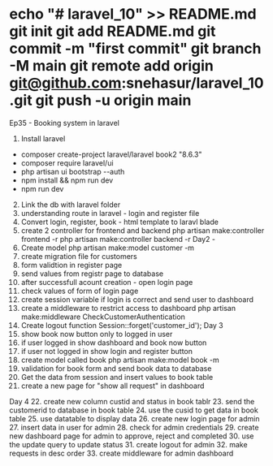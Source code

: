 echo "# laravel_10" >> README.md
git init
git add README.md
git commit -m "first commit"
git branch -M main
git remote add origin git@github.com:snehasur/laravel_10.git
git push -u origin main
============================
Ep35 - Booking system in laravel
1. Install laravel 
 - composer create-project laravel/laravel book2 "8.6.3"
 - composer require laravel/ui 
 - php artisan ui bootstrap --auth
 - npm install && npm run dev
 - npm run dev
2. Link the db with laravel folder
3. understanding route in laravel - login and register file
4. Convert login, register, book - html template to laravl blade
5. create 2 controller for frontend and backend
 php artisan make:controller frontend -r
 php artisan make:controller backend -r
Day2 - 
6. Create model
 php artisan make:model customer -m
7. create migration file for customers
8. form validtion in register page
9. send values from registr page to database
10. after successfull acount creation - open login page
11. check values of form of login page
12. create session variable if login is correct and send user to dashboard
13. create a middleware to restrict access to dashboard
 php artisan make:middleware CheckCustomerAuthentication
14. Create logout function
        Session::forget('customer_id');
Day 3
15. show book now button only to logged in user
16. if user logged in show dashboard and book now button
17. if user not logged in show login and register button
18. create model called book
 php artisan make:model book -m
19. validation for book form and send book data to database
20. Get the data from session and insert values to book table
21. create a new page for "show all request" in dashboard

Day 4
22. create new column custid and status in book tablr
23. send the customerid to database in book table
24. use the cusid to get data in book table
25. use datatable to display data
26. create new login page for admin
27. insert data in user for admin
28. check for admin credentials
29. create new dashboard page for admin to approve, reject and completed
30. use the update query to update status
31. create logout for admin
32. make requests in desc order
33. create middleware for admin dashboard